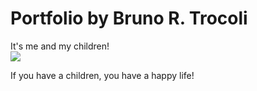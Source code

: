 # Portfolio by Bruno R. Trocoli

It's me and my children! <br>
<img src="https://media-exp1.licdn.com/dms/image/C4D03AQH_PQcZv6Ok_g/profile-displayphoto-shrink_200_200/0/1606619888161?e=1613001600&v=beta&t=5sizEuOn8eLkAjh8QWR2k7l8ME-SC6UrIz4BFVbaBqA">

If you have a children, you have a happy life!
